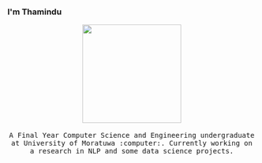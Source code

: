 ### I'm Thamindu

<!--
**ThaminduR/ThaminduR** is a ✨ _special_ ✨ repository because its `README.md` (this file) appears on your GitHub profile.

Here are some ideas to get you started:

- 🔭 I’m currently working on ...
- 🌱 I’m currently learning ...
- 👯 I’m looking to collaborate on ...
- 🤔 I’m looking for help with ...
- 💬 Ask me about ...

- 😄 Pronouns: ...
- ⚡ Fun fact: ...
-->

<p align="center">
  <img src="https://user-images.githubusercontent.com/45028707/126036199-23455e5e-879b-40f4-8de6-10db1ff2fa83.gif" width=200>
  <br><br>
  <samp>
    A Final Year Computer Science and Engineering undergraduate at University of Moratuwa :computer:.
    Currently working on a research in NLP and some data science projects.
  </samp>
</p>
